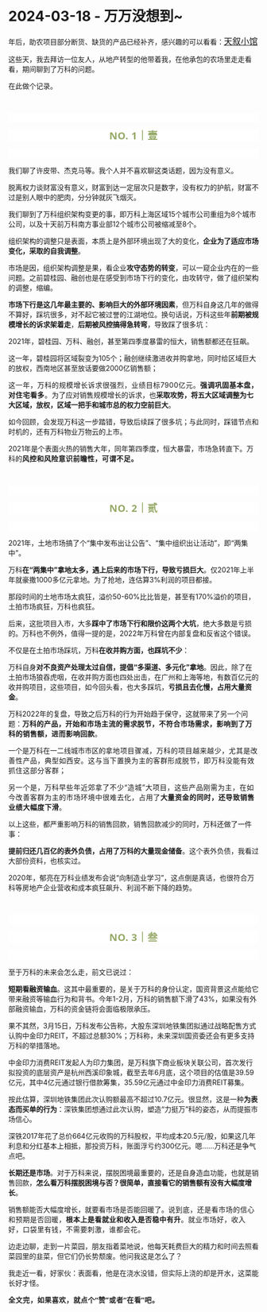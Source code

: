 # 2024-03-18 - 万万没想到~

<p style="visibility: visible;">年后，助农项目部分断货、缺货的产品已经补齐，感兴趣的可以看看：<a class="weapp_text_link js_weapp_entry wx_tap_link js_wx_tap_highlight" style="font-size: 17px; visibility: visible;" data-miniprogram-appid="wx2e9d304ca0c18079" data-miniprogram-path="pages/home/dashboard/index" data-miniprogram-applink="" data-miniprogram-nickname="天叙小馆" href="" data-miniprogram-type="text" data-miniprogram-servicetype="">天叙小馆</a></p><p style="visibility: visible;">这些天，我去拜访一位友人，从地产转型的他带着我，在他承包的农场里走走看看，期间聊到了万科的问题。</p><p style="visibility: visible;">在此做个记录。<br style="visibility: visible;"></p><p style="visibility: visible;"><br style="visibility: visible;"></p><p style="outline: 0px;font-family: system-ui, -apple-system, BlinkMacSystemFont, &quot;Helvetica Neue&quot;, &quot;PingFang SC&quot;, &quot;Hiragino Sans GB&quot;, &quot;Microsoft YaHei UI&quot;, &quot;Microsoft YaHei&quot;, Arial, sans-serif;letter-spacing: 0.544px;text-wrap: wrap;background-color: rgb(255, 255, 255);visibility: visible;"><br style="outline: 0px;visibility: visible;"></p><p style="outline: 0px;letter-spacing: 0.544px;text-wrap: wrap;color: rgb(34, 34, 34);font-family: -apple-system-font, system-ui, &quot;Helvetica Neue&quot;, &quot;PingFang SC&quot;, &quot;Hiragino Sans GB&quot;, &quot;Microsoft YaHei UI&quot;, &quot;Microsoft YaHei&quot;, Arial, sans-serif;background-color: rgb(255, 255, 255);text-align: center;visibility: visible;"><span style="outline: 0px;font-weight: bold;line-height: 25px;color: rgb(149, 169, 103);font-size: 20px;visibility: visible;">NO. 1｜壹</span></p><p style="outline: 0px;letter-spacing: 0.544px;text-wrap: wrap;color: rgb(34, 34, 34);font-family: -apple-system-font, system-ui, &quot;Helvetica Neue&quot;, &quot;PingFang SC&quot;, &quot;Hiragino Sans GB&quot;, &quot;Microsoft YaHei UI&quot;, &quot;Microsoft YaHei&quot;, Arial, sans-serif;background-color: rgb(255, 255, 255);text-align: center;visibility: visible;"><br style="outline: 0px;visibility: visible;"></p><p style="visibility: visible;">我们聊了许皮带、杰克马等。我个人并不喜欢聊这类话题，因为没有意义。<br style="visibility: visible;"></p><p style="visibility: visible;">脱离权力谈财富没有意义，财富到达一定层次只是数字，没有权力的护航，财富不过是别人眼中的肥肉，分分钟就灰飞烟灭。</p><p style="visibility: visible;">我们聊到了万科组织架构变更的事，即万科上海区域15个城市公司重组为8个城市公司，以及十天前万科南方事业部12个城市公司被缩减至8个。<br style="visibility: visible;"></p><p style="visibility: visible;">组织架构的调整只是表面，本质上是外部环境出现了大的变化，<strong style="visibility: visible;">企业为了适应市场变化，采取的自我调整</strong>。</p><p style="visibility: visible;">市场是因，组织架构调整是果，看企业<strong style="visibility: visible;">攻守态势的转变</strong>，可以一窥企业内在的一些问题。之前碧桂园、融创也是在感受到市场下行的变化，由攻转守，做了组织架构的调整，缩编。<br style="visibility: visible;"></p><p style="visibility: visible;"><strong style="visibility: visible;">市场下行是这几年最主要的、影响巨大的外部环境因素</strong>，但万科自身这几年的做得不算好，踩坑很多，对不起它被过誉的江湖地位。换句话说，万科这些年<strong style="visibility: visible;">前期</strong><strong style="visibility: visible;">被规模增长的诉求架着走</strong>，<strong style="visibility: visible;">后期被风控搞得急转弯</strong>，导致踩了很多坑：</p><p style="visibility: visible;">2021年，碧桂园、万科、融创，甚至第四季度暴雷的恒大，销售额都还在狂飙。</p><p style="visibility: visible;">这一年，碧桂园将区域裂变为105个；融创继续激进收并购拿地，同时给区域巨大的放权，西南地区甚至放话要做2000亿销售额；</p><p style="visibility: visible;"><span style="letter-spacing: 0.578px; text-wrap: wrap; visibility: visible;">这一年，<span style="letter-spacing: 0.578px; text-wrap: wrap; visibility: visible;">万</span><span style="letter-spacing: 0.578px; text-wrap: wrap; visibility: visible;">科的</span><span style="letter-spacing: 0.578px; text-wrap: wrap; visibility: visible;">规模增长诉求很强烈</span><span style="letter-spacing: 0.578px; text-wrap: wrap; visibility: visible;">，业绩目标7900亿元。</span></span><strong style="letter-spacing: 0.578px; text-wrap: wrap; visibility: visible;">强调巩固基本盘，对住宅看多</strong><span style="letter-spacing: 0.578px; text-wrap: wrap; visibility: visible;">。</span>为了应对销售规模增长的诉求，也<strong style="visibility: visible;">采取攻势，将五大区域调整为七大区域，放权，区域一把手和城市总的权力空前巨大</strong>。</p><p>如今回顾，会发现万科这一步踏错，导致后续踩了很多坑；与此同时，踩错节点和时机的，还有万科物业万物云的上市。<br></p><p>2021年是个表面火热的销售大年，同年第四季度，恒大暴雷，市场急转直下。万科的<strong style="letter-spacing: 0.578px;text-wrap: wrap;">风控和风险意识前瞻性，可谓不足。</strong></p><p><br></p><p style="outline: 0px;font-family: system-ui, -apple-system, BlinkMacSystemFont, &quot;Helvetica Neue&quot;, &quot;PingFang SC&quot;, &quot;Hiragino Sans GB&quot;, &quot;Microsoft YaHei UI&quot;, &quot;Microsoft YaHei&quot;, Arial, sans-serif;letter-spacing: 0.544px;text-wrap: wrap;background-color: rgb(255, 255, 255);visibility: visible;"><br style="outline: 0px;visibility: visible;"></p><p style="outline: 0px;letter-spacing: 0.544px;text-wrap: wrap;color: rgb(34, 34, 34);font-family: -apple-system-font, system-ui, &quot;Helvetica Neue&quot;, &quot;PingFang SC&quot;, &quot;Hiragino Sans GB&quot;, &quot;Microsoft YaHei UI&quot;, &quot;Microsoft YaHei&quot;, Arial, sans-serif;background-color: rgb(255, 255, 255);text-align: center;visibility: visible;"><span style="outline: 0px;font-weight: bold;line-height: 25px;color: rgb(149, 169, 103);font-size: 20px;visibility: visible;">NO. 2｜贰</span></p><p style="outline: 0px;letter-spacing: 0.544px;text-wrap: wrap;color: rgb(34, 34, 34);font-family: -apple-system-font, system-ui, &quot;Helvetica Neue&quot;, &quot;PingFang SC&quot;, &quot;Hiragino Sans GB&quot;, &quot;Microsoft YaHei UI&quot;, &quot;Microsoft YaHei&quot;, Arial, sans-serif;background-color: rgb(255, 255, 255);text-align: center;visibility: visible;"><br style="outline: 0px;visibility: visible;"></p><p>2021年，土地市场搞了个“集中发布出让公告”、“集中组织出让活动”，即“两集中”。<br></p><p>万科<strong>在“两集中”拿地太多</strong><strong>，遇上后来的市场下行，导致亏损巨大</strong>。仅2021年上半年就豪撒1000多亿元拿地。为了抢地，连估算3%利润的项目都接。</p><p>那段时间的土地市场太疯狂，溢价50-60%比比皆是，甚至有170%溢价的项目，土拍市场疯狂，万科也疯狂。<br></p><p>后来，这批项目入市，大多<strong>踩中了市场下行和限价这两个大坑</strong>，绝大多数是亏损的。万科也不例外，值得一提的是，2022年万科曾在内部复盘和反省这个错误。</p><p>不仅是在土拍市场踩坑，万科<strong>在收并购方面，也踩坑不少</strong>：</p><p>万科自身<strong>对不良资产处理太过自信，提倡“多渠道、多元化”拿地</strong>。因此，除了在土拍市场狼吞虎咽，在收并购方面也四处出击，在广州和上海等地，有数百亿元的收并购项目，这些项目，如今回头看，也大多踩坑，<strong>亏损且去化慢，占用大量资金</strong>。<br></p><p>万科2022年的复盘，导致之后万科的行为开始趋于保守，这就带来了另一个问题：<strong style="font-size: var(--articleFontsize);letter-spacing: 0.034em;">万科的产品，开始和市场主流的需求脱节</strong><span style="font-size: var(--articleFontsize);letter-spacing: 0.034em;"><strong>，不符合市场需求，</strong></span><strong style="font-size: var(--articleFontsize);letter-spacing: 0.034em;">影响到了万科的销售额，进而影响回款</strong><span style="font-size: var(--articleFontsize);letter-spacing: 0.034em;">。</span></p><p>一个是万科在一二线城市市区的<span style="letter-spacing: 0.578px;text-wrap: wrap;">拿地</span><span style="letter-spacing: 0.578px;text-wrap: wrap;">项目骤减</span><span style="letter-spacing: 0.578px;text-wrap: wrap;">，万科的项目</span><span style="letter-spacing: 0.578px;text-wrap: wrap;">越来越少，尤其是改善性产品，典型如西安。这与当下置换为主的客群形成脱节，即万科没能有效抓住这部分客群；</span></p><p><span style="letter-spacing: 0.578px;text-wrap: wrap;">另一个是，万科早些年近郊拿了不少“造城”大项目，这些产品刚需为主，在如今改善客群为主的市场环境中很难去化，占用了<strong>大量资金的同时，还导致销售业绩大幅度下滑</strong>。<br></span></p><p>以上这些，都严重影响万科的销售回款，销售回款减少的同时，万科还做了一件事：<br></p><p><strong>提前归还几百亿的表外负债，占用了万科的大量现金储备</strong>。这个表外负债，我看过大部份资料，也核实过。</p><p>2020年，郁亮在万科业绩发布会说“向制造业学习”，这点倒是真话，也很符合万科等房地产企业营收和成本疯狂飙升、利润不断下降的趋势。<span style="font-size: var(--articleFontsize);letter-spacing: 0.034em;"></span></p><p><br></p><p style="outline: 0px;font-family: system-ui, -apple-system, BlinkMacSystemFont, &quot;Helvetica Neue&quot;, &quot;PingFang SC&quot;, &quot;Hiragino Sans GB&quot;, &quot;Microsoft YaHei UI&quot;, &quot;Microsoft YaHei&quot;, Arial, sans-serif;letter-spacing: 0.544px;text-wrap: wrap;background-color: rgb(255, 255, 255);visibility: visible;"><br style="outline: 0px;visibility: visible;"></p><p style="outline: 0px;letter-spacing: 0.544px;text-wrap: wrap;color: rgb(34, 34, 34);font-family: -apple-system-font, system-ui, &quot;Helvetica Neue&quot;, &quot;PingFang SC&quot;, &quot;Hiragino Sans GB&quot;, &quot;Microsoft YaHei UI&quot;, &quot;Microsoft YaHei&quot;, Arial, sans-serif;background-color: rgb(255, 255, 255);text-align: center;visibility: visible;"><span style="outline: 0px;font-weight: bold;line-height: 25px;color: rgb(149, 169, 103);font-size: 20px;visibility: visible;">NO. 3｜叁</span></p><p style="outline: 0px;letter-spacing: 0.544px;text-wrap: wrap;color: rgb(34, 34, 34);font-family: -apple-system-font, system-ui, &quot;Helvetica Neue&quot;, &quot;PingFang SC&quot;, &quot;Hiragino Sans GB&quot;, &quot;Microsoft YaHei UI&quot;, &quot;Microsoft YaHei&quot;, Arial, sans-serif;background-color: rgb(255, 255, 255);text-align: center;visibility: visible;"><br style="outline: 0px;visibility: visible;"></p><p>至于万科的未来会怎么走，前文已说过：</p><p><strong>短期看融资输血</strong>。这其中最重要的，是关于万科的身份认定，国资背景这点能给它带来融资等输血行为和背书。今年1-2月，万科的销售额下滑了43%，如果没有外部融资输血，万科的资金链将会面临极限承压。</p><p>果不其然，3月15日，万科发布公告称，大股东深圳地铁集团拟通过战略配售方式认购中金印力REIT，不超过总额30%；万科称，未来深圳国资委还会有更多支持万科的举措落地。</p><p>中金印力消费REIT发起人为印力集团，是万科旗下商业板块关联公司，首次发行拟投资的底层资产是杭州西溪印象城，截至去年6月底，这个项目的估值是39.59亿元，其中4亿元通过银行借款筹集，35.59亿元通过中金印力消费REIT募集。</p><p>按此估算，深圳地铁集团此次认购额最高不超过10.7亿元。很显然，这是一种<strong>为</strong><strong>表态而买单的行为</strong>：深铁集团想通过此次认购，塑造“力挺万”科的姿态，从而提振市场信心。</p><p>深铁2017年花了总价664亿元收购的万科股权，平均成本20.5元/股，如果这几年利息和分红基本上相抵，那投资万科，账面浮亏约300亿元。嗯......万科还是争气点吧。</p><p><strong>长期还是市场</strong>。对于万科来说，摆脱困境最重要的，还是自身造血功能，也就是销售回款，<strong>怎么看万科摆脱困境与否？很简单，直接看它的销售额有没有大幅度增长</strong>。</p><p>销售额能否大幅度增长，就要看市场是否能回暖了。<span style="font-size: var(--articleFontsize);letter-spacing: 0.034em;">说到底，</span><span style="font-size: var(--articleFontsize);letter-spacing: 0.034em;">还是看市场的信心和预期</span><span style="font-size: var(--articleFontsize);letter-spacing: 0.034em;">是否回暖</span><span style="font-size: var(--articleFontsize);letter-spacing: 0.034em;">，</span><strong><span style="font-size: var(--articleFontsize);letter-spacing: 0.034em;">根本上</span><span style="font-size: var(--articleFontsize);letter-spacing: 0.034em;">是看</span><span style="font-size: var(--articleFontsize);letter-spacing: 0.034em;">就业和收入是否</span><span style="font-size: var(--articleFontsize);letter-spacing: 0.034em;">稳中有升</span></strong><span style="font-size: var(--articleFontsize);letter-spacing: 0.034em;">。就业市场好，收入好，口袋里有钱，不需要刺激，谁都会花。</span><span style="font-size: var(--articleFontsize);letter-spacing: 0.034em;"></span></p><p>边走边聊，走到一片菜园，朋友指着菜地说，他每天耗费巨大的精力和时间去照看菜园里的韭菜，但它们仍长势颓废。他问我这是怎么了？<br></p><p>我走近一看，好家伙：表面看，他是在浇水没错，但实际上浇的却是开水，这菜能长好才怪。<br></p><p style="margin-bottom: 0px;"><strong style="outline: 0px;font-family: system-ui, -apple-system, BlinkMacSystemFont, &quot;Helvetica Neue&quot;, &quot;PingFang SC&quot;, &quot;Hiragino Sans GB&quot;, &quot;Microsoft YaHei UI&quot;, &quot;Microsoft YaHei&quot;, Arial, sans-serif;letter-spacing: 0.544px;text-wrap: wrap;background-color: rgb(255, 255, 255);color: rgb(34, 34, 34);font-size: 16px;"><span style="outline: 0px;font-size: 14px;">全文完，如果喜欢，就点个“赞”或者“在看”吧。</span></strong></p><p style="display: none;"><mp-style-type data-value="3"></mp-style-type></p>